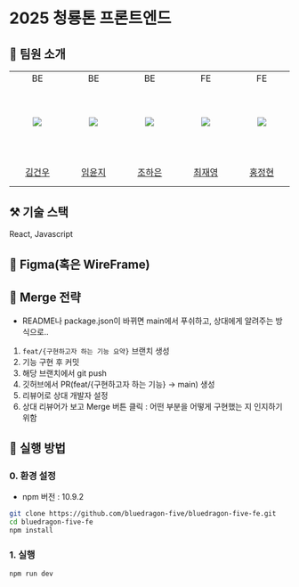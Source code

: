 # 2025 청룡톤 프론트엔드
## 👫 팀원 소개
<markdown-accessiblity-table data-catalyst=""><table>
  <tbody>
    <tr>
    <td align="center" width="130px">BE</td>
    <td align="center" width="130px">BE</td>
    <td align="center" width="130px">BE</td>
    <td align="center" width="130px">FE</td>
    <td align="center" width="130px">FE</td>
  </tr>
    <tr height="130px">
    <td align="center" width="130px">
      <a href="https://github.com/coli-geonwoo"><img src="https://avatars.githubusercontent.com/u/148152234?v=4" style="max-width: 100%;"></a>
    </td>
    <td align="center" width="130px">
      <a href="https://github.com/abt576"><img src="https://avatars.githubusercontent.com/u/149305937?v=4" style="max-width: 100%;"></a>
    </td>
    <td align="center" width="130px">
      <a href="https://github.com/haeun030"><img src="https://avatars.githubusercontent.com/u/123985801?v=4" style="max-width: 100%;"></a>
    </td>
    <td align="center" width="130px">
      <a href="https://github.com/Choi-JY1107"><img src="https://avatars.githubusercontent.com/u/52996979?v=4" style="max-width: 100%;"></a>
    </td>
<td align="center" width="130px">
      <a href="https://github.com/swjjeong"><img src="https://avatars.githubusercontent.com/u/144202747?v=4" style="max-width: 100%;"></a>
    </td>
  </tr>
  <tr height="50px">
    <td align="center" width="130px">
      <a href="https://github.com/coli-geonwoo">김건우</a>
    </td>
    <td align="center" width="130px">
      <a href="https://github.com/abt576">임윤지</a>
    </td>
    <td align="center" width="130px">
      <a href="https://github.com/haeun030">조하은</a>
    </td>
    <td align="center" width="130px">
      <a href="https://github.com/Choi-JY1107">최재영</a>
    </td>
    <td align="center" width="130px">
      <a href="https://github.com/swjjeong">홍정현</a>
    </td>
  </tr>
</tbody></table></markdown-accessiblity-table>

## ⚒️ 기술 스택

React, Javascript

## 📜 Figma(혹은 WireFrame)

## 🎋 Merge 전략
- README나 package.json이 바뀌면 main에서 푸쉬하고, 상대에게 알려주는 방식으로..

1. `feat/{구현하고자 하는 기능 요약}` 브랜치 생성 
2. 기능 구현 후 커밋
3. 해당 브랜치에서 git push
4. 깃허브에서 PR(feat/{구현하고자 하는 기능} -> main) 생성
5. 리뷰어로 상대 개발자 설정
6. 상대 리뷰어가 보고 Merge 버튼 클릭 : 어떤 부분을 어떻게 구현했는 지 인지하기 위함

## 🔡 실행 방법
### 0. 환경 설정

- npm 버전 : 10.9.2

```bash
git clone https://github.com/bluedragon-five/bluedragon-five-fe.git
cd bluedragon-five-fe
npm install
```

### 1. 실행

```bash
npm run dev
```
